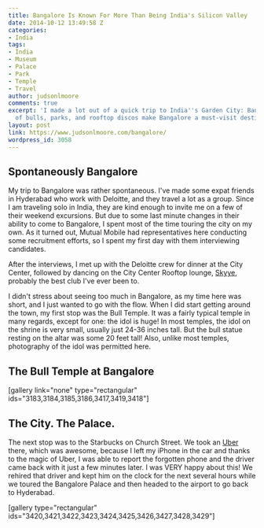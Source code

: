 ```yaml
---
title: Bangalore Is Known For More Than Being India's Silicon Valley
date: 2014-10-12 13:49:58 Z
categories:
- India
tags:
- India
- Museum
- Palace
- Park
- Temple
- Travel
author: judsonlmoore
comments: true
excerpt: 'I made a lot out of a quick trip to India''s Garden City: Bangalore. Temples
  of bulls, parks, and rooftop discos make Bangalore a must-visit destination!'
layout: post
link: https://www.judsonlmoore.com/bangalore/
wordpress_id: 3058
---
```


## Spontaneously Bangalore


My trip to Bangalore was rather spontaneous. I've made some expat friends in Hyderabad who work with Deloitte, and they travel a lot as a group. Since I am traveling solo in India, they are kind enough to invite me on a few of their weekend excursions. But due to some last minute changes in their ability to come to Bangalore, I spent most of the time touring the city on my own. As it turned out, Mutual Mobile had representatives here conducting some recruitment efforts, so I spent my first day with them interviewing candidates.

After the interviews, I met up with the Deloitte crew for dinner at the City Center, followed by dancing on the City Center Rooftop lounge, [Skyye](http://www.skyye.in/), probably the best club I've ever been to.

I didn't stress about seeing too much in Bangalore, as my time here was short, and I just wanted to go with the flow. When I did start getting around the town, my first stop was the Bull Temple. It was a fairly typical temple in many regards, except for one: the idol is huge! In most temples, the idol on the shrine is very small, usually just 24-36 inches tall. But the bull statue resting on the altar was some 20 feet tall! Also, unlike most temples, photography of the idol was permitted here.


## The Bull Temple at Bangalore


[gallery link="none" type="rectangular" ids="3183,3184,3185,3186,3417,3419,3418"]




## The City. The Palace.


The next stop was to the Starbucks on Church Street. We took an [Uber](https://www.uber.com/invite/uberjudsonlmoore) there, which was awesome, because I left my iPhone in the car and thanks to the magic of Uber, I was able to report the forgotten phone and the driver came back with it just a few minutes later. I was VERY happy about this! We rehired that driver and kept him on the clock for the next several hours while we toured the Bangalore Palace and then headed to the airport to go back to Hyderabad.

[gallery type="rectangular" ids="3420,3421,3422,3423,3424,3425,3426,3427,3428,3429"]
